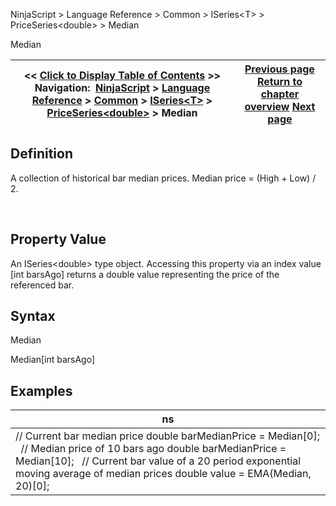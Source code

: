 ﻿


NinjaScript \> Language Reference \> Common \> ISeries\<T\> \> PriceSeries\<double\> \> Median






















Median







| \<\< [Click to Display Table of Contents](median.md) \>\> **Navigation:**     [NinjaScript](ninjascript.md) \> [Language Reference](language_reference_wip.md) \> [Common](common.md) \> [ISeries\<T\>](iseriest.md) \> [PriceSeries\<double\>](priceseries.md) \> Median | [Previous page](lows.md) [Return to chapter overview](priceseries.md) [Next page](medians.md) |
| --- | --- |











## Definition


A collection of historical bar median prices. Median price \= (High \+ Low) / 2\.


 


## Property Value


An ISeries\<double\> type object. Accessing this property via an index value \[int barsAgo] returns a double value representing the price of the referenced bar.


## 


## Syntax


Median  

Median\[int barsAgo]


## 


## 


## Examples




| ns |
| --- |
| // Current bar median price double barMedianPrice \= Median\[0];   // Median price of 10 bars ago double barMedianPrice \= Median\[10];   // Current bar value of a 20 period exponential moving average of median prices double value \= EMA(Median, 20)\[0]; |









